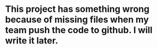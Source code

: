 # This project has something wrong because of missing files when my team push the code to github. I will write it later.
